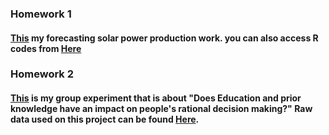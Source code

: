 ### Homework 1

#### [This](/files/Forecasting_Solar_Power_Production) my forecasting solar power production work. you can also access R codes from [Here](/files/R_codes_for_Forecasting_Solar_Power_Production.R)


### Homework 2

#### [This](/files/EC438-Group_Experiment.pdf) is my group experiment that is about "Does Education and prior knowledge have an impact on people's rational decision making?" Raw data used on this project can be found [Here](/files/EC438-Group_Experiment-Raw_Data.xlsx).
